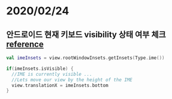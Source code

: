 # 2020/02/24

## 안드로이드 현재 키보드 visibility 상태 여부 체크 [reference](https://twitter.com/chrisbanes/status/1230598177511788545?s=20)

~~~kotlin
val imeInsets = view.rootWindowInsets.getInsets(Type.ime())

if(imeInsets.isVisible) {
  //IME is currently visible ...
  //Lets move our view by the height of the IME
  view.translationX = imeInsets.bottom
}
~~~

